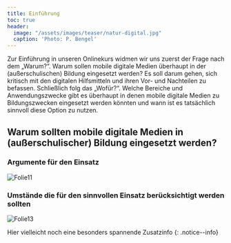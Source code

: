 ```yaml
---
title: Einführung
toc: true
header:
  image: "/assets/images/teaser/natur-digital.jpg"
  caption: 'Photo: P. Bengel'
---
```


Zur Einführung in unseren Onlinekurs widmen wir uns zuerst der Frage nach dem „Warum?“. Warum sollen mobile digitale Medien überhaupt in der (außerschulischen) Bildung eingesetzt werden? Es soll darum gehen, sich kritisch mit den digitalen Hilfsmitteln und ihren Vor- und Nachteilen zu befassen. Schließlich folg das „Wofür?“. Welche Bereiche und Anwendungszwecke gibt es überhaupt in denen mobile digitale Medien zu Bildungszwecken eingesetzt werden könnten und wann ist es tatsächlich sinnvoll diese Option zu nutzen. 
<!--more-->
## Warum sollten mobile digitale Medien in (außerschulischer) Bildung eingesetzt werden?
### Argumente für den Einsatz
![Folie11]({{site.baseurl}}/assets/images/Folie11.png)
### Umstände die für den sinnvollen Einsatz berücksichtigt werden sollten
![Folie13]({{site.baseurl}}/assets/images/Folie13.png)

Hier vielleicht noch eine besonders spannende Zusatzinfo 
{: .notice--info}



